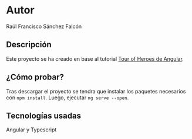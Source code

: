 
# Autor

Raúl Francisco Sánchez Falcón

## Descripción

Este proyecto se ha creado en base al tutorial [Tour of Heroes de Angular](https://angular.io/tutorial).

## ¿Cómo probar?
Tras descargar el proyecto se tendra que instalar los paquetes necesarios con `npm install`. Luego, ejecutar `ng serve --open`.

## Tecnologías usadas

Angular y Typescript


